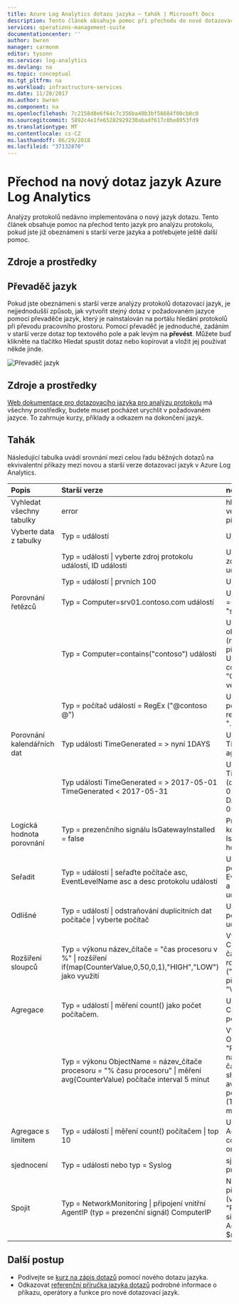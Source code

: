 ```yaml
---
title: Azure Log Analytics dotazu jazyka – tahák | Microsoft Docs
description: Tento článek obsahuje pomoc při přechodu do nové dotazovací jazyk pro analýzu protokolu, pokud jste již obeznámeni s starší verze jazyka.
services: operations-management-suite
documentationcenter: ''
author: bwren
manager: carmonm
editor: tysonn
ms.service: log-analytics
ms.devlang: na
ms.topic: conceptual
ms.tgt_pltfrm: na
ms.workload: infrastructure-services
ms.date: 11/28/2017
ms.author: bwren
ms.component: na
ms.openlocfilehash: 7c2158d8e6f64c7c356ba40b3bf56684f00cb8c0
ms.sourcegitcommit: 5892c4e1fe65282929230abadf617c0be8953fd9
ms.translationtype: MT
ms.contentlocale: cs-CZ
ms.lasthandoff: 06/29/2018
ms.locfileid: "37132870"
---
```

# <a name="transitioning-to-azure-log-analytics-new-query-language"></a>Přechod na nový dotaz jazyk Azure Log Analytics
Analýzy protokolů nedávno implementována o nový jazyk dotazu.  Tento článek obsahuje pomoc na přechod tento jazyk pro analýzu protokolu, pokud jste již obeznámeni s starší verze jazyka a potřebujete ještě další pomoc.

## <a name="resources"></a>Zdroje a prostředky


## <a name="language-converter"></a>Převaděč jazyk

Pokud jste obeznámeni s starší verze analýzy protokolů dotazovací jazyk, je nejjednodušší způsob, jak vytvořit stejný dotaz v požadovaném jazyce pomocí převaděče jazyk, který je nainstalován na portálu hledání protokolů při převodu pracovního prostoru.  Pomocí převaděč je jednoduché, zadáním v starší verze dotaz top textového pole a pak levým na **převést**.  Můžete buď klikněte na tlačítko Hledat spustit dotaz nebo kopírovat a vložit jej používat někde jinde.

![Převaděč jazyk](media/log-analytics-log-search-upgrade/language-converter.png)


## <a name="resources"></a>Zdroje a prostředky
[Web dokumentace pro dotazovacího jazyka pro analýzu protokolu](https://docs.loganalytics.io) má všechny prostředky, budete muset pocházet urychlit v požadovaném jazyce.  To zahrnuje kurzy, příklady a odkazem na dokončení jazyk.


## <a name="cheat-sheet"></a>Tahák

Následující tabulka uvádí srovnání mezi celou řadu běžných dotazů na ekvivalentní příkazy mezi novou a starší verze dotazovací jazyk v Azure Log Analytics.

| Popis | Starší verze | novinka |
|:--|:--|:--|
| Vyhledat všechny tabulky      | error | hledání "error" (ne velká a malá písmena) |
| Vyberte data z tabulky | Typ = událostí |  Událost |
|                        | Typ = událostí &#124; vyberte zdroj protokolu událostí, ID události | Událost &#124; projektu zdroj protokolu událostí, ID události |
|                        | Typ = událostí &#124; prvních 100 | Událost &#124; trvat 100 |
| Porovnání řetězců      | Typ = Computer=srv01.contoso.com událostí   | Událost &#124; kde počítač == "srv01.contoso.com" |
|                        | Typ = Computer=contains("contoso") událostí | Událost &#124; kde počítač obsahuje "contoso" (ne velká a malá písmena)<br>Událost &#124; kde počítač contains_cs "Contoso" (malá a velká písmena) |
|                        | Typ = počítač událostí = RegEx ("\@contoso @")  | Událost &#124; kde počítače odpovídá regulárnímu výrazu ". *contoso*" |
| Porovnání kalendářních dat        | Typ události TimeGenerated = > nyní 1DAYS | Událost &#124; kde TimeGenerated > ago(1d) |
|                        | Typ události TimeGenerated = > 2017-05-01 TimeGenerated < 2017-05-31 | Událost &#124; kde TimeGenerated mezi (datetime(2017-05-01)... DATETIME(2017-05-31)) |
| Logická hodnota porovnání     | Typ = prezenčního signálu IsGatewayInstalled = false  | Prezenční signál \| kde IsGatewayInstalled hodnotu false |
| Seřadit                   | Typ = událostí &#124; seřaďte počítače asc, EventLevelName asc a desc protokolu událostí | Událost \| řazení podle počítače asc, EventLevelName asc a desc protokolu událostí |
| Odlišné               | Typ = událostí &#124; odstraňování duplicitních dat počítače \| vyberte počítač | Událost &#124; shrnout počítačem protokolu událostí |
| Rozšíření sloupců         | Typ = výkonu název_čítače = "čas procesoru v %" &#124; rozšíření if(map(CounterValue,0,50,0,1),"HIGH","LOW") jako využití | Výkonu &#124; tam, kde CounterName == "% času procesoru" \| rozšířit využití =, je-li ("Nedostatek" přepočtené > 50, "Vysoká") |
| Agregace            | Typ = událostí &#124; měření count() jako počet počítačem. | Událost &#124; shrnout Count = count() počítačem. |
|                                | Typ = výkonu ObjectName = název_čítače procesoru = "% času procesoru" &#124; měření avg(CounterValue) počítače interval 5 minut | Výkonu &#124; kde ObjectName == "Procesor" a název_čítače == "% času procesoru" &#124; shrnout avg(CounterValue) počítačem bin (TimeGenerated, 5 minut) |
| Agregace s limitem | Typ = událostí &#124; měření count() počítačem &#124; top 10 | Událost &#124; shrnout AggregatedValue = count() počítačem &#124; omezit 10 |
| sjednocení                  | Typ = události nebo typ = Syslog | sjednocení události procesu Syslog |
| Spojit                   | Typ = NetworkMonitoring &#124; připojení vnitřní AgentIP (typ = prezenční signál) ComputerIP | NetworkMonitoring &#124; připojení typ = vnitřní (vyhledávání typu == "Prezenčního signálu") na $left. AgentIP == $right.ComputerIP |



## <a name="next-steps"></a>Další postup
- Podívejte se [kurz na zápis dotazů](https://go.microsoft.com/fwlink/?linkid=856078) pomocí nového dotazu jazyka.
- Odkazovat [referenční příručka jazyka dotazů](https://go.microsoft.com/fwlink/?linkid=856079) podrobné informace o příkazu, operátory a funkce pro nové dotazovací jazyk.  
